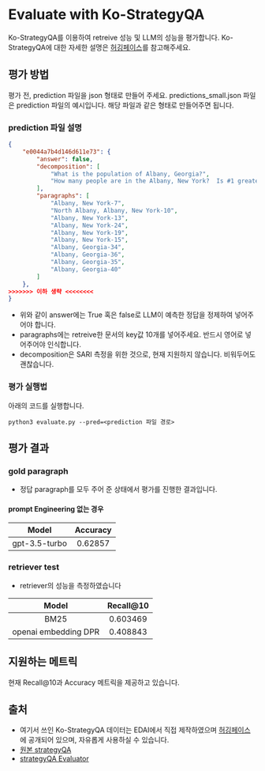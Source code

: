 # Evaluate with Ko-StrategyQA
Ko-StrategyQA를 이용하여 retreive 성능 및 LLM의 성능을 평가합니다.
Ko-StrategyQA에 대한 자세한 설명은 [허깅페이스](https://huggingface.co/datasets/vkehfdl1/Ko-StrategyQA)를 참고해주세요.

## 평가 방법
평가 전, prediction 파일을 json 형태로 만들어 주세요. predictions_small.json 파일은 prediction 파일의 예시입니다. 해당 파일과 같은 형태로 만들어주면 됩니다. 


### prediction 파일 설명
```json
{
    "e0044a7b4d146d611e73": {
        "answer": false,
        "decomposition": [
            "What is the population of Albany, Georgia?",
            "How many people are in the Albany, New York?  Is #1 greater than or equal to #2?"
        ],
        "paragraphs": [
            "Albany, New York-7",
            "North Albany, Albany, New York-10",
            "Albany, New York-13",
            "Albany, New York-24",
            "Albany, New York-19",
            "Albany, New York-15",
            "Albany, Georgia-34",
            "Albany, Georgia-36",
            "Albany, Georgia-35",
            "Albany, Georgia-40"
        ]
    },
>>>>>>> 이하 생략 <<<<<<<<
}
```
- 위와 같이 answer에는 True 혹은 false로 LLM이 예측한 정답을 정제하여 넣어주어야 합니다.
- paragraphs에는 retreive한 문서의 key값 10개를 넣어주세요. 반드시 영어로 넣어주어야 인식합니다.
- decomposition은 SARI 측정을 위한 것으로, 현재 지원하지 않습니다. 비워두어도 괜찮습니다.

### 평가 실행법

아래의 코드를 실행합니다.

```shell
python3 evaluate.py --pred=<prediction 파일 경로>
```

## 평가 결과

### gold paragraph

- 정답 paragraph를 모두 주어 준 상태에서 평가를 진행한 결과입니다.

#### prompt Engineering 없는 경우

| Model         | Accuracy |
|---------------|:--------:|
| gpt-3.5-turbo | 0.62857  |

### retriever test

- retriever의 성능을 측정하였습니다

|        Model         | Recall@10 |
|:--------------------:|:---------:|
|         BM25         | 0.603469  |
| openai embedding DPR | 0.408843  |


## 지원하는 메트릭

현재 Recall@10과 Accuracy 메트릭을 제공하고 있습니다.

## 출처

- 여기서 쓰인 Ko-StrategyQA 데이터는 EDAI에서 직접 제작하였으며 [허깅페이스](https://huggingface.co/datasets/vkehfdl1/Ko-StrategyQA)에 공개되어 있으며,
  자유롭게 사용하실 수 있습니다.
- [원본 strategyQA](https://allenai.org/data/strategyqa)
- [strategyQA Evaluator](https://github.com/allenai/strategyqa-evaluator/tree/main)
